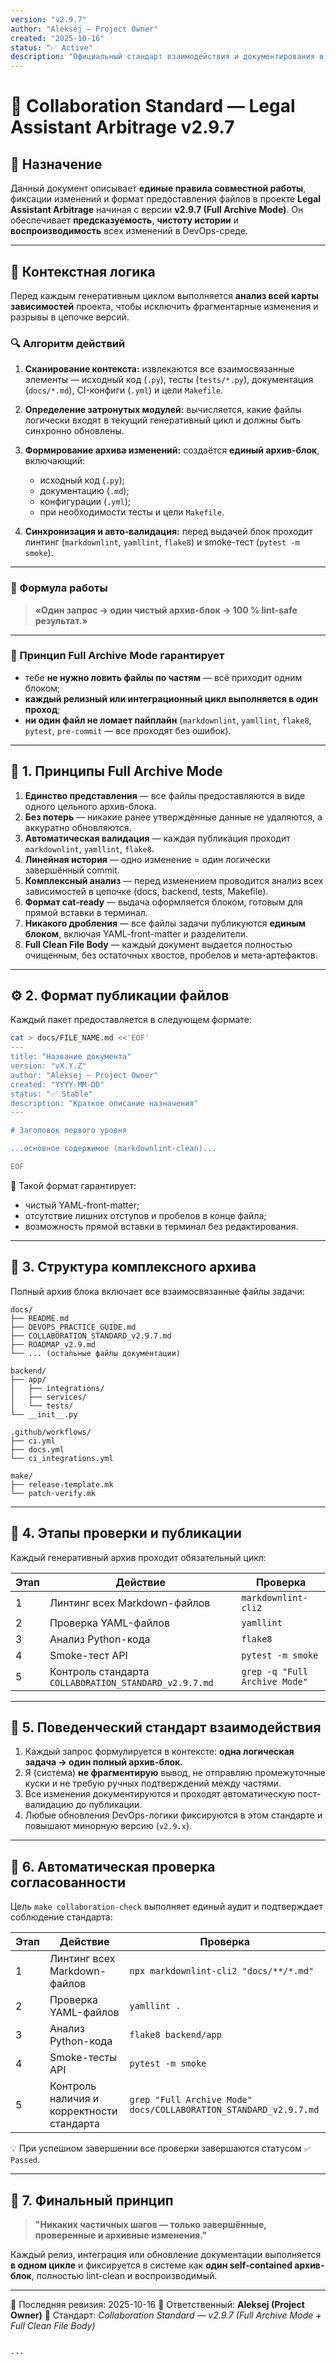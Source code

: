 ```yaml
---
version: "v2.9.7"
author: "Aleksej — Project Owner"
created: "2025-10-16"
status: "✅ Active"
description: "Официальный стандарт взаимодействия и документирования в режиме Full Archive Mode (v2.9.7+)"
---
```


# 🤝 Collaboration Standard — Legal Assistant Arbitrage v2.9.7

## 📘 Назначение

Данный документ описывает **единые правила совместной работы**, фиксации изменений и формат предоставления файлов
в проекте **Legal Assistant Arbitrage** начиная с версии **v2.9.7 (Full Archive Mode)**.
Он обеспечивает **предсказуемость**, **чистоту истории** и **воспроизводимость** всех изменений в DevOps-среде.

---

## 🧩 Контекстная логика

Перед каждым генеративным циклом выполняется **анализ всей карты зависимостей** проекта, чтобы исключить фрагментарные изменения и разрывы в цепочке версий.

### 🔍 Алгоритм действий

1. **Сканирование контекста:**
   извлекаются все взаимосвязанные элементы — исходный код (`.py`), тесты (`tests/*.py`), документация (`docs/*.md`), CI-конфиги (`.yml`) и цели `Makefile`.

2. **Определение затронутых модулей:**
   вычисляется, какие файлы логически входят в текущий генеративный цикл и должны быть синхронно обновлены.

3. **Формирование архива изменений:**
   создаётся **единый архив-блок**, включающий:
   - исходный код (`.py`);
   - документацию (`.md`);
   - конфигурации (`.yml`);
   - при необходимости тесты и цели `Makefile`.

4. **Синхронизация и авто-валидация:**
   перед выдачей блок проходит линтинг (`markdownlint`, `yamllint`, `flake8`) и smoke-тест (`pytest -m smoke`).

---

### 🧭 Формула работы

> **«Один запрос → один чистый архив-блок → 100 % lint-safe результат.»**

---

### 📌 Принцип Full Archive Mode гарантирует

- тебе **не нужно ловить файлы по частям** — всё приходит одним блоком;
- **каждый релизный или интеграционный цикл выполняется в один проход**;
- **ни один файл не ломает пайплайн** (`markdownlint`, `yamllint`, `flake8`, `pytest`, `pre-commit` — все проходят без ошибок).

---

## 🧩 1. Принципы Full Archive Mode

1. **Единство представления** — все файлы предоставляются в виде одного цельного архив-блока.
2. **Без потерь** — никакие ранее утверждённые данные не удаляются, а аккуратно обновляются.
3. **Автоматическая валидация** — каждая публикация проходит `markdownlint`, `yamllint`, `flake8`.
4. **Линейная история** — одно изменение = один логически завершённый commit.
5. **Комплексный анализ** — перед изменением проводится анализ всех зависимостей в цепочке (docs, backend, tests, Makefile).
6. **Формат cat-ready** — выдача оформляется блоком, готовым для прямой вставки в терминал.
7. **Никакого дробления** — все файлы задачи публикуются **единым блоком**, включая YAML-front-matter и разделители.
8. **Full Clean File Body** — каждый документ выдается полностью очищенным, без остаточных хвостов, пробелов и мета-артефактов.

---

## ⚙️ 2. Формат публикации файлов

Каждый пакет предоставляется в следующем формате:

```bash
cat > docs/FILE_NAME.md <<'EOF'
---
title: "Название документа"
version: "vX.Y.Z"
author: "Aleksej — Project Owner"
created: "YYYY-MM-DD"
status: "✅ Stable"
description: "Краткое описание назначения"
---

# Заголовок первого уровня

...основное содержимое (markdownlint-clean)...

EOF
```

📌 Такой формат гарантирует:

- чистый YAML-front-matter;
- отсутствие лишних отступов и пробелов в конце файла;
- возможность прямой вставки в терминал без редактирования.

---

## 🔧 3. Структура комплексного архива

Полный архив блока включает все взаимосвязанные файлы задачи:

```text
docs/
├── README.md
├── DEVOPS_PRACTICE_GUIDE.md
├── COLLABORATION_STANDARD_v2.9.7.md
├── ROADMAP_v2.9.md
└── ... (остальные файлы документации)

backend/
├── app/
│   ├── integrations/
│   ├── services/
│   └── tests/
└── __init__.py

.github/workflows/
├── ci.yml
├── docs.yml
└── ci_integrations.yml

make/
├── release-template.mk
└── patch-verify.mk
```

---

## 🚦 4. Этапы проверки и публикации

Каждый генеративный архив проходит обязательный цикл:

| Этап | Действие                                              | Проверка                      |
| ---- | ----------------------------------------------------- | ----------------------------- |
| 1    | Линтинг всех Markdown-файлов                          | `markdownlint-cli2`           |
| 2    | Проверка YAML-файлов                                  | `yamllint`                    |
| 3    | Анализ Python-кода                                    | `flake8`                      |
| 4    | Smoke-тест API                                        | `pytest -m smoke`             |
| 5    | Контроль стандарта `COLLABORATION_STANDARD_v2.9.7.md` | `grep -q "Full Archive Mode"` |

---

## 🧠 5. Поведенческий стандарт взаимодействия

1. Каждый запрос формулируется в контексте: **одна логическая задача → один полный архив-блок.**
2. Я (система) **не фрагментирую** вывод, не отправляю промежуточные куски и не требую ручных подтверждений между частями.
3. Все изменения документируются и проходят автоматическую пост-валидацию до публикации.
4. Любые обновления DevOps-логики фиксируются в этом стандарте и повышают минорную версию (`v2.9.x`).

---

## 🧩 6. Автоматическая проверка согласованности

Цель `make collaboration-check` выполняет единый аудит и подтверждает соблюдение стандарта:

| Этап | Действие                                  | Проверка                                                         |
| ---- | ----------------------------------------- | ---------------------------------------------------------------- |
| 1    | Линтинг всех Markdown-файлов              | `npx markdownlint-cli2 "docs/**/*.md"`                           |
| 2    | Проверка YAML-файлов                      | `yamllint .`                                                     |
| 3    | Анализ Python-кода                        | `flake8 backend/app`                                             |
| 4    | Smoke-тесты API                           | `pytest -m smoke`                                                |
| 5    | Контроль наличия и корректности стандарта | `grep "Full Archive Mode" docs/COLLABORATION_STANDARD_v2.9.7.md` |

💡 При успешном завершении все проверки завершаются статусом `✅ Passed`.

---

## 🏁 7. Финальный принцип

> **"Никаких частичных шагов — только завершённые, проверенные и архивные изменения."**

Каждый релиз, интеграция или обновление документации выполняется **в одном цикле**
и фиксируется в системе как **один self-contained архив-блок**, полностью lint-clean и воспроизводимый.

---

📅 Последняя ревизия: 2025-10-16
👤 Ответственный: **Aleksej (Project Owner)**
🔖 Стандарт: _Collaboration Standard — v2.9.7 (Full Archive Mode + Full Clean File Body)_

```

---
```
